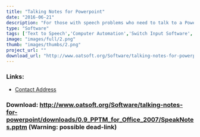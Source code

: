 ```yaml
---
title: "Talking Notes for Powerpoint"
date: "2016-06-21"
description: "For those with speech problems who need to talk to a Powerpoint presentation."
type: "Software"
tags: ['Text to Speech','Computer Automation','Switch Input Software','Alternative and Augmentative Communication','General Tools','Communication','Learning and Education','General Tools', 'Possible-404']
image: "images/full/2.png"
thumb: "images/thumbs/2.png"
project_url: ""
download_url: "http://www.oatsoft.org/Software/talking-notes-for-powerpoint/downloads/0.9_PPTM_for_Office_2007/SpeakNotes.pptm"
---
```



### Links:
- <a href="mailto:colven@ace-centre.org.uk">Contact Address</a>

### Download: http://www.oatsoft.org/Software/talking-notes-for-powerpoint/downloads/0.9_PPTM_for_Office_2007/SpeakNotes.pptm (Warning: possible dead-link)